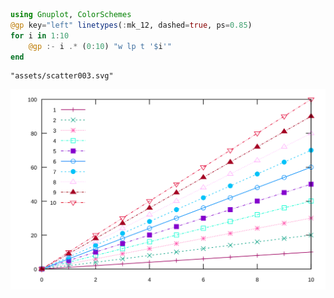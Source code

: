 


```julia
using Gnuplot, ColorSchemes
@gp key="left" linetypes(:mk_12, dashed=true, ps=0.85)
for i in 1:10
    @gp :- i .* (0:10) "w lp t '$i'"
end
```


```
"assets/scatter003.svg"
```


![](assets/scatter003.svg)

